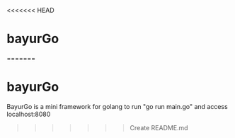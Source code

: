 <<<<<<< HEAD
# bayurGo
=======
# bayurGo

BayurGo is a mini framework for golang
to run "go run main.go" and access localhost:8080
>>>>>>> Create README.md
